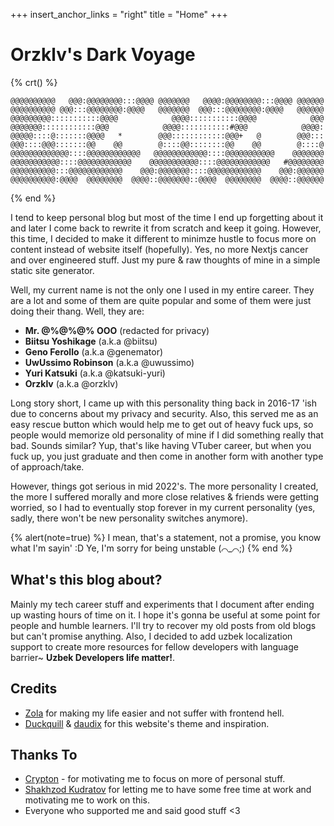 +++
insert_anchor_links = "right"
title = "Home"
+++

# Orzklv's Dark Voyage

{% crt() %}
```
@@@@@@@@@@   @@@:@@@@@@@@:::@@@@ @@@@@@@   @@@@:@@@@@@@@:::@@@@ @@@@@@
@@@@@@@@@@ @@@:::@@@@@@@@:@@@@   @@@@@@@  @@@:::@@@@@@@@:@@@@   @@@@@@
@@@@@@@@@:::::::::::@@@@            @@@@:::::::::::@@@@            @@@
@@@@@@@::::::::::::@@@            @@@@:::::::::::#@@@            @@@@:
@@@@@::::@:::::::@@@@   *        @@@::::::::::::@@@+   @        @@@:::
@@@::::@@@:::::::@@    @@        @::::@@::::::::@@    @@        @::::@
@@@@@@@@@@@@@::::@@@@@@@@@@@@   @@@@@@@@@@@@::::@@@@@@@@@@@    @@@@@@@
@@@@@@@@@@@::::@@@@@@@@@@@@    @@@@@@@@@@@::::@@@@@@@@@@@@   #@@@@@@@@
@@@@@@@@@@:::@@@@@@@@@@@@    @@@:@@@@@@@::::@@@@@@@@@@@@    @@@:@@@@@@
@@@@@@@@@@:@@@@  @@@@@@@@  @@@@::@@@@@@@::@@@@  @@@@@@@@  @@@@::@@@@@@
```
{% end %}

I tend to keep personal blog but most of the time I end up forgetting about it and later I come back to rewrite it from scratch and keep it going. However, this time, I decided to make it different to minimze hustle to focus more on content instead of website itself (hopefully). Yes, no more Nextjs cancer and over engineered stuff. Just my pure & raw thoughts of mine in a simple static site generator.

Well, my current name is not the only one I used in my entire career. They are a lot and some of them are quite popular and some of them were just doing their thang. Well, they are:

- **Mr. @%@%@% OOO** (redacted for privacy)
- **Biitsu Yoshikage** (a.k.a @biitsu)
- **Geno Ferollo** (a.k.a @genemator)
- **UwUssimo Robinson** (a.k.a @uwussimo)
- **Yuri Katsuki** (a.k.a @katsuki-yuri)
- **Orzklv** (a.k.a @orzklv)

Long story short, I came up with this personality thing back in 2016-17 'ish due to concerns about my privacy and security. Also, this served me as an easy rescue button which would help me to get out of heavy fuck ups, so people would memorize old personality of mine if I did something really that bad. Sounds similar? Yup, that's like having VTuber career, but when you fuck up, you just graduate and then come in another form with another type of approach/take.

However, things got serious in mid 2022's. The more personality I created, the more I suffered morally and more close relatives & friends were getting worried, so I had to eventually stop forever in my current personality (yes, sadly, there won't be new personality switches anymore).

{% alert(note=true) %}
I mean, that's a statement, not a promise, you know what I'm sayin' :D Ye, I'm sorry for being unstable (⌒_⌒;)
{% end %}

## What's this blog about?

Mainly my tech career stuff and experiments that I document after ending up wasting hours of time on it. I hope it's gonna be useful at some point for people and humble learners. I'll try to recover my old posts from old blogs but can't promise anything. Also, I decided to add uzbek localization support to create more resources for fellow developers with language barrier~ **Uzbek Developers life matter!**. 

## Credits

- [Zola](https://www.getzola.org) for making my life easier and not suffer with frontend hell.
- [Duckquill](https://duckquill.daudix.one) & [daudix](https://daudix.one) for this website's theme and inspiration.

## Thanks To

- [Crypton](https://t.me/CryPTON32) - for motivating me to focus on more of personal stuff.
- [Shakhzod Kudratov](https://t.me/shakhzodme) for letting me to have some free time at work and motivating me to work on this.
- Everyone who supported me and said good stuff <3
